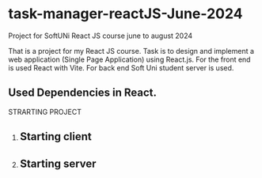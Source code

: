# task-manager-reactJS-June-2024
Project for SoftUNi React JS course june to august 2024

That is a project for my React JS course. Task is to design and implement a web application (Single Page Application) using React.js. 
For the front end is used React with Vite. For back end Soft Uni student server is used.

Used Dependencies in React.
 - 


STRARTING PROJECT

1. Starting client
	-
	
2. Starting server
   	-



